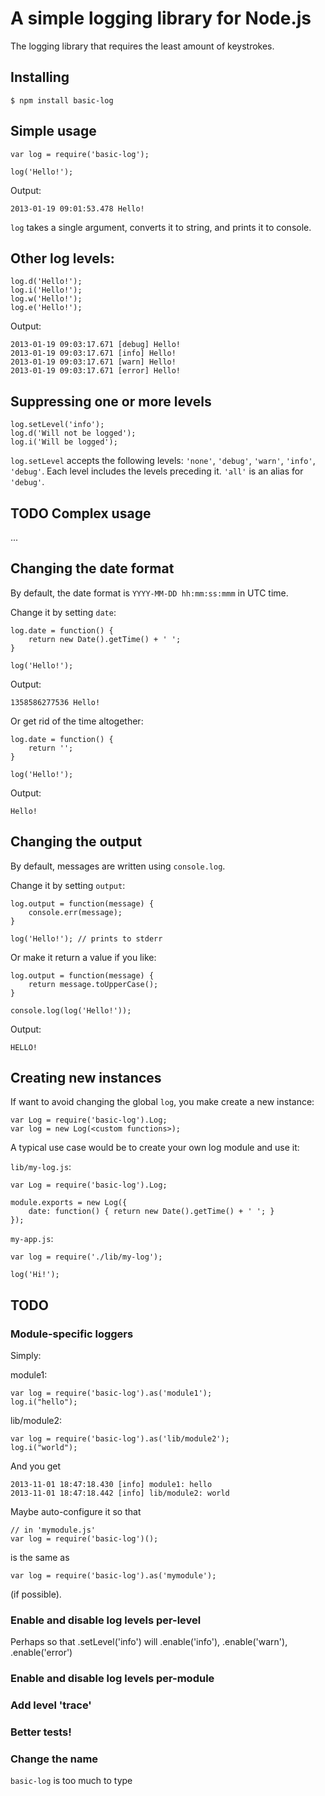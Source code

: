 # A simple logging library for Node.js

The logging library that requires the least amount of keystrokes.

## Installing

	$ npm install basic-log

## Simple usage

	var log = require('basic-log');

	log('Hello!');

Output:

	2013-01-19 09:01:53.478 Hello!

`log` takes a single argument, converts it to string, and prints it to console.

## Other log levels:

	log.d('Hello!');
	log.i('Hello!');
	log.w('Hello!');
	log.e('Hello!');

Output:

	2013-01-19 09:03:17.671 [debug] Hello!
	2013-01-19 09:03:17.671 [info] Hello!
	2013-01-19 09:03:17.671 [warn] Hello!
	2013-01-19 09:03:17.671 [error] Hello!

## Suppressing one or more levels

	log.setLevel('info');
	log.d('Will not be logged');
	log.i('Will be logged');

`log.setLevel` accepts the following levels: `'none'`, `'debug'`, `'warn'`, `'info'`, `'debug'`.  Each level includes the levels preceding it.  `'all'` is an alias for `'debug'`.

## TODO Complex usage

...

## Changing the date format

By default, the date format is `YYYY-MM-DD hh:mm:ss:mmm` in UTC time.

Change it by setting `date`:

	log.date = function() {
		return new Date().getTime() + ' ';
	}

	log('Hello!');

Output:

	1358586277536 Hello!

Or get rid of the time altogether:

	log.date = function() {
		return '';
	}

	log('Hello!');

Output:

	Hello!

## Changing the output

By default, messages are written using `console.log`.

Change it by setting `output`:

	log.output = function(message) {
		console.err(message);
	}

	log('Hello!'); // prints to stderr

Or make it return a value if you like:

	log.output = function(message) {
		return message.toUpperCase();
	}

	console.log(log('Hello!'));

Output:

	HELLO!

## Creating new instances

If want to avoid changing the global `log`, you make create a new instance:

	var Log = require('basic-log').Log;
	var log = new Log(<custom functions>);

A typical use case would be to create your own log module and use it:

`lib/my-log.js`:

	var Log = require('basic-log').Log;

	module.exports = new Log({
		date: function() { return new Date().getTime() + ' '; }
	});


`my-app.js`:

	var log = require('./lib/my-log');

	log('Hi!');

## TODO

### Module-specific loggers

Simply:

module1:

	var log = require('basic-log').as('module1');
	log.i("hello");

lib/module2:

	var log = require('basic-log').as('lib/module2');
	log.i("world");

And you get

	2013-11-01 18:47:18.430 [info] module1: hello
	2013-11-01 18:47:18.442 [info] lib/module2: world

Maybe auto-configure it so that

	// in 'mymodule.js'
    var log = require('basic-log')();

is the same as

	var log = require('basic-log').as('mymodule');

(if possible).

### Enable and disable log levels per-level 

Perhaps so that .setLevel('info') will .enable('info'), .enable('warn'),
.enable('error')

### Enable and disable log levels per-module

### Add level 'trace'
  
### Better tests!

### Change the name

`basic-log` is too much to type


